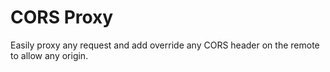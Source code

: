 # CORS Proxy

Easily proxy any request and add override any CORS header on the remote to allow any origin.
